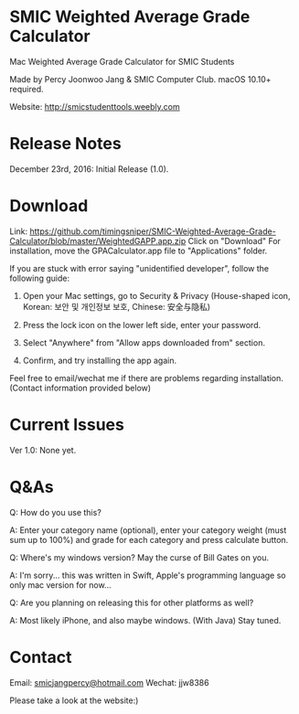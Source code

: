 # SMIC Weighted Average Grade Calculator
Mac Weighted Average Grade Calculator for SMIC Students

Made by Percy Joonwoo Jang & SMIC Computer Club.
macOS 10.10+ required.

Website: http://smicstudenttools.weebly.com

# Release Notes
December 23rd, 2016: Initial Release (1.0).

# Download
Link: https://github.com/timingsniper/SMIC-Weighted-Average-Grade-Calculator/blob/master/WeightedGAPP.app.zip
Click on "Download"
For installation, move the GPACalculator.app file to "Applications" folder.

If you are stuck with error saying "unidentified developer", follow the following guide: 

1. Open your Mac settings, go to Security & Privacy (House-shaped icon, Korean: 보안 및 개인정보 보호, Chinese: 安全与隐私)

2. Press the lock icon on the lower left side, enter your password.

3. Select "Anywhere" from "Allow apps downloaded from" section.

4. Confirm, and try installing the app again.

Feel free to email/wechat me if there are problems regarding installation. (Contact information provided below)

# Current Issues
Ver 1.0: None yet.

# Q&As
Q: How do you use this?

A: Enter your category name (optional), enter your category weight (must sum up to 100%) and grade for each category and press calculate button.

Q: Where's my windows version? May the curse of Bill Gates on you.

A: I'm sorry... this was written in Swift, Apple's programming language so only mac version for now...

Q: Are you planning on releasing this for other platforms as well?

A: Most likely iPhone, and also maybe windows. (With Java) Stay tuned.

# Contact
Email: smicjangpercy@hotmail.com
Wechat: jjw8386

Please take a look at the website:)

